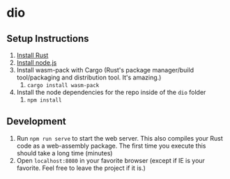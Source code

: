 # dio

## Setup Instructions

1. [Install Rust](https://www.rust-lang.org/tools/install)
2. [Install node.js](https://nodejs.org/en/download/)
3. Install wasm-pack with Cargo (Rust's package manager/build tool/packaging and distribution tool. It's amazing.)
   1. `cargo install wasm-pack`
4. Install the node dependencies for the repo inside of the `dio` folder
   1. `npm install`

## Development

1. Run `npm run serve` to start the web server. This also compiles your Rust code as a web-assembly package. The first time you execute this should take a long time (minutes)
2. Open `localhost:8080` in your favorite browser (except if IE is your favorite. Feel free to leave the project if it is.)
